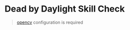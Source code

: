 # Dead by Daylight Skill Check

> [opencv](https://github.com/twistedfall/opencv-rust) configuration is required